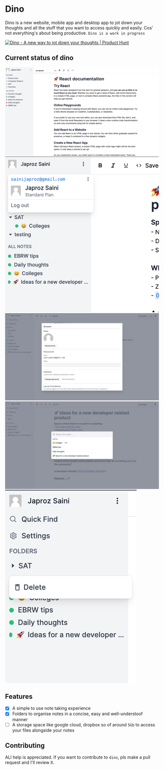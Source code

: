 # Dino

Dino is a new website, mobile app and desktop app to jot down your thoughts and all the stuff that you want to access quickly and easily. Cos' not everything's about being productive. `Dino is a work in progress`

<a href="https://www.producthunt.com/posts/dino?utm_source=badge-featured&utm_medium=badge&utm_souce=badge-dino" target="_blank"><img src="https://api.producthunt.com/widgets/embed-image/v1/featured.svg?post_id=320607&theme=dark" alt="Dino - A new way to jot down your thoughts | Product Hunt" style="width: 250px; height: 54px;" width="250" height="54" /></a>

## Current status of dino

![Screenshot](assets/dino.png)
![Screenshot](assets/menu.png)
![Screenshot](assets/modal.png)
![Screenshot](assets/quickfind.png)
![Screenshot](assets/sidebar.png)

## Features

-   [x] A simple to use note taking experience
-   [x] Folders to organise notes in a concise, easy and well-understoof manner
-   [ ] A storage space like google cloud, dropbox so of around `5Gb` to access your files alongside your notes

## Contributing

ALl help is appreciated. If you want to contribute to `dino`, pls make a pull request and I'll review it.
